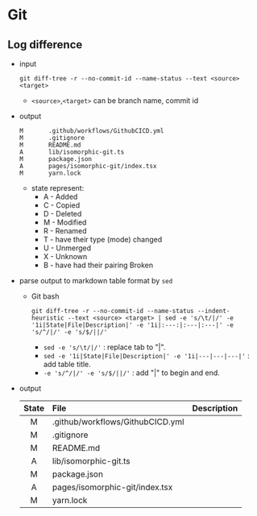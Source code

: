 # Git

## Log difference

- input
    ```
    git diff-tree -r --no-commit-id --name-status --text <source> <target>
    ```
    - `<source>`,`<target>` can be branch name, commit id
- output
    ```
    M       .github/workflows/GithubCICD.yml
    M       .gitignore
    M       README.md
    A       lib/isomorphic-git.ts
    M       package.json
    A       pages/isomorphic-git/index.tsx
    M       yarn.lock
    ```
    - state represent:
        * A - Added
        * C - Copied
        * D - Deleted
        * M - Modified
        * R - Renamed
        * T - have their type (mode) changed
        * U - Unmerged
        * X - Unknown
        * B - have had their pairing Broken

- parse output to markdown table format by `sed`

    - Git bash
        ```
        git diff-tree -r --no-commit-id --name-status --indent-heuristic --text <source> <target> | sed -e 's/\t/|/' -e '1i|State|File|Description|' -e '1i|:---:|:---|:---|' -e 's/^/|/' -e 's/$/||/'
        ```
        
        - `sed -e 's/\t/|/'` : replace tab to "|".
        - `sed -e '1i|State|File|Description|' -e '1i|---|---|---|'` : add table title.
        - `-e 's/^/|/' -e 's/$/||/'` : add "|" to begin and end. 
         
- output

    |State|File|Description|
    |:---:|:---|:---|
    |M|.github/workflows/GithubCICD.yml||
    |M|.gitignore||
    |M|README.md||
    |A|lib/isomorphic-git.ts||
    |M|package.json||
    |A|pages/isomorphic-git/index.tsx||
    |M|yarn.lock||